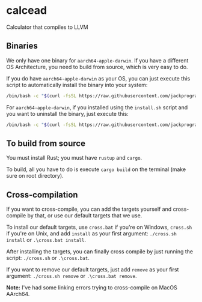 # calcead
Calculator that compiles to LLVM

## Binaries

We only have one binary for `aarch64-apple-darwin`. If you have a different OS Architecture, you need to build from source, which is very easy to do.

If you do have `aarch64-apple-darwin` as your OS, you can just execute this script to automatically install the binary into your system:
```bash
/bin/bash -c "$(curl -fsSL https://raw.githubusercontent.com/jackprogramsjp/calcead/main/install.sh)"
```

For `aarch64-apple-darwin`, if you installed using the `install.sh` script and you want to uninstall the binary, just execute this:
```bash
/bin/bash -c "$(curl -fsSL https://raw.githubusercontent.com/jackprogramsjp/calcead/main/uninstall.sh)"
```

## To build from source

You must install Rust; you must have `rustup` and `cargo`.

To build, all you have to do is execute `cargo build` on the terminal (make sure on root directory).

## Cross-compilation

If you want to cross-compile, you can add the targets yourself and cross-compile by that, or use our default targets that we use.

To install our default targets, use `cross.bat` if you're on Windows, `cross.sh` if you're on Unix, and add `install` as your first argument: `./cross.sh install` or `.\cross.bat install`.

After installing the targets, you can finally cross compile by just running the script: `./cross.sh` or `.\cross.bat`.

If you want to remove our default targets, just add `remove` as your first argument: `./cross.sh remove` or `.\cross.bat remove`.

**Note:** I've had some linking errors trying to cross-compile on MacOS AArch64.

